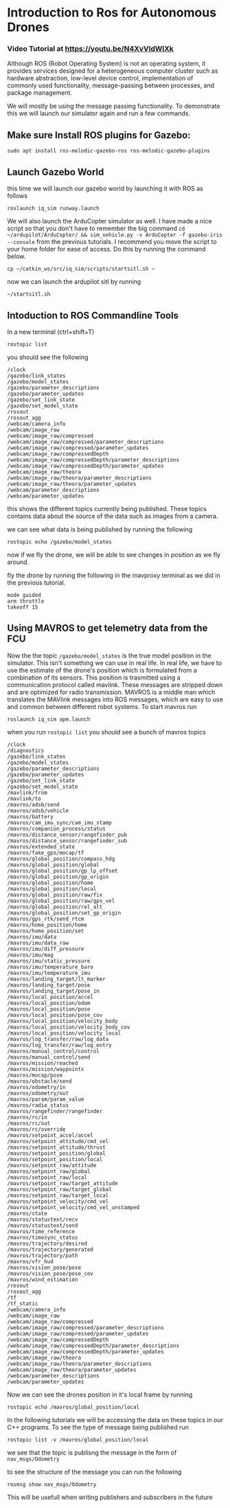 # Introduction to Ros for Autonomous Drones 

### Video Tutorial at https://youtu.be/N4XvVldWlXk

Although ROS (Robot Operating System) is not an operating system, it provides services designed for a heterogeneous computer cluster such as hardware abstraction, low-level device control, implementation of commonly used functionality, message-passing between processes, and package management.

We will mostly be using the message passing functionality. To demonstrate this we will launch our simulator again and run a few commands. 

## Make sure Install ROS plugins for Gazebo:
```
sudo apt install ros-melodic-gazebo-ros ros-melodic-gazebo-plugins
```

## Launch Gazebo World 
this time we will launch our gazebo world by launching it with ROS as follows 
```
roslaunch iq_sim runway.launch
```
We will also launch the ArduCopter simulator as well. I have made a nice script so that you don't have to remember the big command `cd ~/ardupilot/ArduCopter/ && sim_vehicle.py -v ArduCopter -f gazebo-iris --console` from the previous tutorials. I recommend you move the script to your home folder for ease of access. Do this by running the command below. 

```
cp ~/catkin_ws/src/iq_sim/scripts/startsitl.sh ~
```
now we can launch the ardupilot sitl by running 
```
~/startsitl.sh
```

## Intoduction to ROS Commandline Tools   

In a new terminal (ctrl+shift+T)

```
rostopic list
```
you should see the following 
```
/clock
/gazebo/link_states
/gazebo/model_states
/gazebo/parameter_descriptions
/gazebo/parameter_updates
/gazebo/set_link_state
/gazebo/set_model_state
/rosout
/rosout_agg
/webcam/camera_info
/webcam/image_raw
/webcam/image_raw/compressed
/webcam/image_raw/compressed/parameter_descriptions
/webcam/image_raw/compressed/parameter_updates
/webcam/image_raw/compressedDepth
/webcam/image_raw/compressedDepth/parameter_descriptions
/webcam/image_raw/compressedDepth/parameter_updates
/webcam/image_raw/theora
/webcam/image_raw/theora/parameter_descriptions
/webcam/image_raw/theora/parameter_updates
/webcam/parameter_descriptions
/webcam/parameter_updates

```
this shows the different topics currently being published. These topics contains data about the source of the data such as images from a camera. 

we can see what data is being published by running the following 
```
rostopic echo /gazebo/model_states
```

now if we fly the drone, we will be able to see changes in position as we fly around.

fly the drone by running the following in the mavproxy terminal as we did in the previous tutorial.

```
mode guided
arm throttle
takeoff 15
```

## Using MAVROS to get telemetry data from the FCU

Now the the topic `/gazebo/model_states` is the true model position in the simulator. This isn't something we can use in real life. In real life, we have to use the estimate of the drone's position which is formulated from a combination of its sensors. This position is trasmitted using a communication protocol called mavlink. These messages are stripped down and are optimized for radio transmission. MAVROS is a middle man which translates the MAVlink messages into ROS messages, which are easy to use and common between different robot systems. To start mavros run

```
roslaunch iq_sim apm.launch
```
when you run `rostopic list` you should see a bunch of mavros topics 
```
/clock
/diagnostics
/gazebo/link_states
/gazebo/model_states
/gazebo/parameter_descriptions
/gazebo/parameter_updates
/gazebo/set_link_state
/gazebo/set_model_state
/mavlink/from
/mavlink/to
/mavros/adsb/send
/mavros/adsb/vehicle
/mavros/battery
/mavros/cam_imu_sync/cam_imu_stamp
/mavros/companion_process/status
/mavros/distance_sensor/rangefinder_pub
/mavros/distance_sensor/rangefinder_sub
/mavros/extended_state
/mavros/fake_gps/mocap/tf
/mavros/global_position/compass_hdg
/mavros/global_position/global
/mavros/global_position/gp_lp_offset
/mavros/global_position/gp_origin
/mavros/global_position/home
/mavros/global_position/local
/mavros/global_position/raw/fix
/mavros/global_position/raw/gps_vel
/mavros/global_position/rel_alt
/mavros/global_position/set_gp_origin
/mavros/gps_rtk/send_rtcm
/mavros/home_position/home
/mavros/home_position/set
/mavros/imu/data
/mavros/imu/data_raw
/mavros/imu/diff_pressure
/mavros/imu/mag
/mavros/imu/static_pressure
/mavros/imu/temperature_baro
/mavros/imu/temperature_imu
/mavros/landing_target/lt_marker
/mavros/landing_target/pose
/mavros/landing_target/pose_in
/mavros/local_position/accel
/mavros/local_position/odom
/mavros/local_position/pose
/mavros/local_position/pose_cov
/mavros/local_position/velocity_body
/mavros/local_position/velocity_body_cov
/mavros/local_position/velocity_local
/mavros/log_transfer/raw/log_data
/mavros/log_transfer/raw/log_entry
/mavros/manual_control/control
/mavros/manual_control/send
/mavros/mission/reached
/mavros/mission/waypoints
/mavros/mocap/pose
/mavros/obstacle/send
/mavros/odometry/in
/mavros/odometry/out
/mavros/param/param_value
/mavros/radio_status
/mavros/rangefinder/rangefinder
/mavros/rc/in
/mavros/rc/out
/mavros/rc/override
/mavros/setpoint_accel/accel
/mavros/setpoint_attitude/cmd_vel
/mavros/setpoint_attitude/thrust
/mavros/setpoint_position/global
/mavros/setpoint_position/local
/mavros/setpoint_raw/attitude
/mavros/setpoint_raw/global
/mavros/setpoint_raw/local
/mavros/setpoint_raw/target_attitude
/mavros/setpoint_raw/target_global
/mavros/setpoint_raw/target_local
/mavros/setpoint_velocity/cmd_vel
/mavros/setpoint_velocity/cmd_vel_unstamped
/mavros/state
/mavros/statustext/recv
/mavros/statustext/send
/mavros/time_reference
/mavros/timesync_status
/mavros/trajectory/desired
/mavros/trajectory/generated
/mavros/trajectory/path
/mavros/vfr_hud
/mavros/vision_pose/pose
/mavros/vision_pose/pose_cov
/mavros/wind_estimation
/rosout
/rosout_agg
/tf
/tf_static
/webcam/camera_info
/webcam/image_raw
/webcam/image_raw/compressed
/webcam/image_raw/compressed/parameter_descriptions
/webcam/image_raw/compressed/parameter_updates
/webcam/image_raw/compressedDepth
/webcam/image_raw/compressedDepth/parameter_descriptions
/webcam/image_raw/compressedDepth/parameter_updates
/webcam/image_raw/theora
/webcam/image_raw/theora/parameter_descriptions
/webcam/image_raw/theora/parameter_updates
/webcam/parameter_descriptions
/webcam/parameter_updates
```
Now we can see the drones position in it's local frame by running 

```
rostopic echo /mavros/global_position/local
```

In the following tutorials we will be accessing the data on these topics in our C++ programs. To see the type of message being published run 
```
rostopic list -v /mavros/global_position/local
```
we see that the topic is publisng the message in the form of `nav_msgs/Odometry`

to see the structure of the message you can run the following 
```
rosmsg show nav_msgs/Odometry
```
This will be usefull when writing publishers and subscribers in the future 





